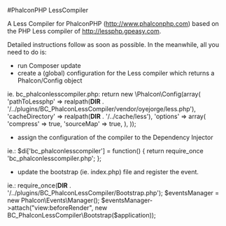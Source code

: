 #PhalconPHP LessCompiler

A Less Compiler for PhalconPHP (http://www.phalconphp.com) based on the PHP Less compiler of http://lessphp.gpeasy.com.

Detailed instructions follow as soon as possible.
In the meanwhile, all you need to do is:

 - run Composer update
 - create a (global) configuration for the Less compiler which returns a Phalcon/Config object

ie. bc_phalconlesscompiler.php:
return new \Phalcon\Config(array(
	'pathToLessphp' => realpath(__DIR__ . '/../plugins/BC_PhalconLessCompiler/vendor/oyejorge/less.php'),
	'cacheDirectory' => realpath(__DIR__ . '/../cache/less'),
	'options' => array(
		'compress' => true,
		'sourceMap' => true,
	),
));

 - assign the configuration of the compiler to the Dependency Injector  

ie.:
$di['bc_phalconlesscompiler'] = function() {
    return require_once 'bc_phalconlesscompiler.php';
};

 - update the bootstrap (ie. index.php) file and register the event.

 ie.:
require_once(__DIR__ . '/../plugins/BC_PhalconLessCompiler/Bootstrap.php');
$eventsManager = new Phalcon\Events\Manager();
$eventsManager->attach("view:beforeRender", new BC_PhalconLessCompiler\Bootstrap($application));